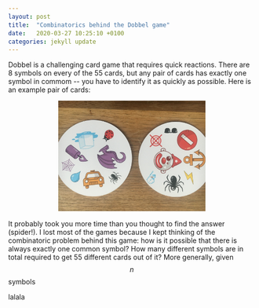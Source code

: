 ```yaml
---
layout: post
title:  "Combinatorics behind the Dobbel game"
date:   2020-03-27 10:25:10 +0100
categories: jekyll update
---
```


Dobbel is a challenging card game that requires quick reactions. There are 8 symbols on every of the 55 cards, but any pair of cards has exactly one symbol in commom -- you have to identify it as quickly as possible. Here is an example pair of cards:

<div style="text-align: center"><img src="/assets/dobbel.JPG" width="300" /></div>

It probably took you more time than you thought to find the answer (spider!). I lost most of the games because I kept thinking of the combinatoric problem behind this game: how is it possible that there is always exactly one common symbol? How many different symbols are in total required to get 55 different cards out of it? More generally, given $$n$$  symbols 

lalala
<script src="https://cdn.mathjax.org/mathjax/latest/MathJax.js?config=TeX-AMS-MML_HTMLorMML" type="text/javascript" ></script>

